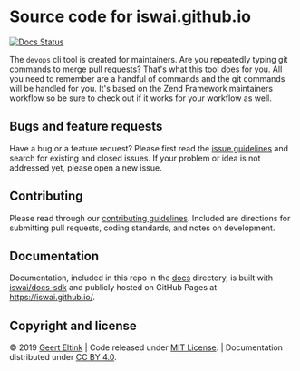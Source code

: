 # Source code for iswai.github.io

[![Docs Status](https://github.com/iswai/website/workflows/github-pages/badge.svg)](https://github.com/iswai/website/actions)

The `devops` cli tool is created for maintainers. Are you repeatedly typing git commands to merge pull requests? That's
what this tool does for you. All you need to remember are a handful of commands and the git commands will be handled
for you. It's based on the Zend Framework maintainers workflow so be sure to check out if it works for your workflow
as well.

## Bugs and feature requests

Have a bug or a feature request? Please first read the
[issue guidelines](https://github.com/iswai/.github/blob/master/CONTRIBUTING.md#using-the-issue-tracker)
and search for existing and closed issues. If your problem or idea is not addressed yet, please open
a new issue.

## Contributing

Please read through our [contributing guidelines](https://github.com/iswai/.github/blob/master/CONTRIBUTING.md#contributing).
Included are directions for submitting pull requests, coding standards, and notes on development.

## Documentation

Documentation, included in this repo in the [docs](./docs) directory, is
built with [iswai/docs-sdk](https://iswai.github.io/docs-sdk/) and publicly hosted on GitHub Pages at
<https://iswai.github.io/>.

## Copyright and license

© 2019 [Geert Eltink](https://www.elt.ink/) |
Code released under [MIT License](https://github.com/iswai/.github/blob/master/LICENSE.md). |
Documentation distributed under [CC BY 4.0](https://creativecommons.org/licenses/by/4.0/).
